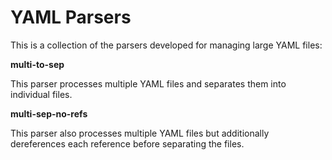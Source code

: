 # YAML Parsers
This is a collection of the parsers developed for managing large YAML files:


**multi-to-sep**

This parser processes multiple YAML files and separates them into individual files.


**multi-sep-no-refs**

This parser also processes multiple YAML files but additionally dereferences each reference before separating the files.

